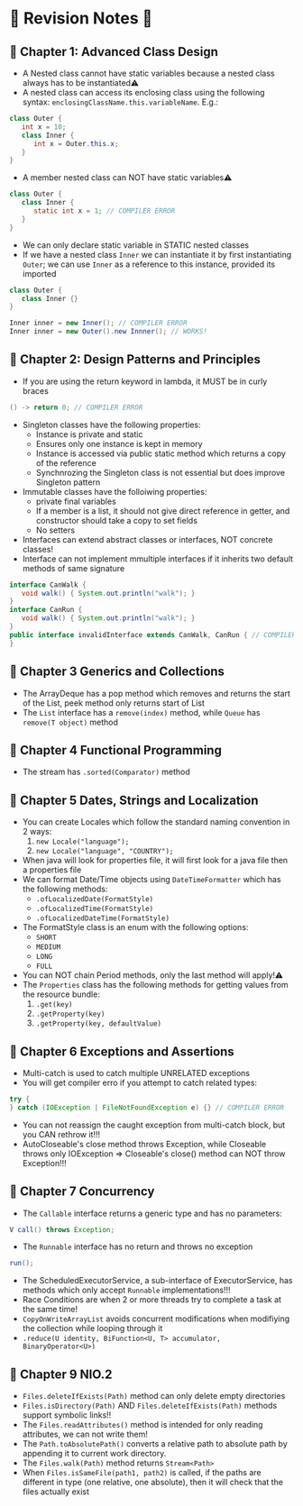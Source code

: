 # 📜 Revision Notes 📜

## 🧠 Chapter 1: Advanced Class Design
* A Nested class cannot have static variables because a nested class always has to be instantiated⚠️
* A nested class can access its enclosing class using the following syntax: `enclosingClassName.this.variableName`. E.g.:
```java
class Outer {
   int x = 10;
   class Inner {
      int x = Outer.this.x;
   }
}
```
* A member nested class can NOT have static variables⚠️
```java
class Outer {
   class Inner {
      static int x = 1; // COMPILER ERROR
   }
}
```
* We can only declare static variable in STATIC nested classes
* If we have a nested class `Inner` we can instantiate it by first instantiating `Outer`; we can use `Inner` as a reference to this instance, provided its imported
```java
class Outer {
   class Inner {}
}

Inner inner = new Inner(); // COMPILER ERROR
Inner inner = new Outer().new Innner(); // WORKS!
```

## 🧠 Chapter 2: Design Patterns and Principles
* If you are using the return keyword in lambda, it MUST be in curly braces
```java
() -> return 0; // COMPILER ERROR
```
* Singleton classes have the following properties:
   - Instance is private and static
   - Ensures only one instance is kept in memory
   - Instance is accessed via public static method which returns a copy of the reference
   - Synchnrozing the Singleton class is not essential but does improve Singleton pattern
* Immutable classes have the folloiwing properties:
   - private final variables
   - If a member is a list, it should not give direct reference in getter, and constructor should take a copy to set fields
   - No setters
* Interfaces can extend abstract classes or interfaces, NOT concrete classes!
* Interface can not implement mmultiple interfaces if it inherits two default methods of same signature
```java
interface CanWalk {
   void walk() { System.out.println("walk"); }
}
interface CanRun {
   void walk() { System.out.println("walk"); }
}
public interface invalidInterface extends CanWalk, CanRun { // COMPILER ERROR
}
```

## 🧠 Chapter 3 Generics and Collections
* The ArrayDeque has a pop method which removes and returns the start of the List, peek method only returns start of List
* The `List` interface has a `remove(index)` method, while `Queue` has `remove(T object)` method

## 🧠 Chapter 4 Functional Programming
* The stream has `.sorted(Comparator)` method

## 🧠 Chapter 5 Dates, Strings and Localization
* You can create Locales which follow the standard naming convention in 2 ways:
   1. `new Locale("language");`
   2. `new Locale("language", "COUNTRY");`
* When java will look for properties file, it will first look for a java file then a properties file
* We can format Date/Time objects using `DateTimeFormatter` which has the following methods:
  - `.ofLocalizedDate(FormatStyle)`
  - `.ofLocalizedTime(FormatStyle)`
  - `.ofLocalizedDateTime(FormatStyle)`
* The FormatStyle class is an enum with the following options:
  - `SHORT`
  - `MEDIUM`
  - `LONG`
  - `FULL`
* You can NOT chain Period methods, only the last method will apply!⚠️
* The `Properties` class has the following methods for getting values from the resource bundle:
   1. `.get(key)`
   2. `.getProperty(key)`
   3. `.getProperty(key, defaultValue)`

## 🧠 Chapter 6 Exceptions and Assertions
* Multi-catch is used to catch multiple UNRELATED exceptions
* You will get compiler erro if you attempt to catch related types:
```java
try {
} catch (IOException | FileNotFoundException e) {} // COMPILER ERROR
```
* You can not reassign the caught exception from multi-catch block, but you CAN rethrow it!!!
* AutoCloseable's close method throws Exception, while Closeable throws only IOException => Closeable's close() method can NOT throw Exception!!!

## 🧠 Chapter 7 Concurrency
* The `Callable` interface returns a generic type and has no parameters:
```java
V call() throws Exception;
```
* The `Runnable` interface has no return and throws no exception
```java
run();
```
* The ScheduledExecutorService, a sub-interface of ExecutorService, has methods which only accept `Runnable` implementations!!!
* Race Conditions are when 2 or more threads try to complete a task at the same time!
* `CopyOnWriteArrayList` avoids concurrent modifications when modifiying the collection while looping through it
* `.reduce(U identity, BiFunction<U, T> accumulator, BinaryOperator<U>)`

## 🧠 Chapter 9 NIO.2
* `Files.deleteIfExists(Path)` method can only delete empty directories
* `Files.isDirectory(Path)` AND `Files.deleteIfExists(Path)` methods support symbolic links!!
* The `Files.readAttributes()` method is intended for only reading attributes, we can not write them!
* The `Path.toAbsolutePath()` converts a relative path to absolute path by appending it to current work directory.
* The `Files.walk(Path)` method returns `Stream<Path>`
* When `Files.isSameFile(path1, path2)` is called, if the paths are different in type (one relative, one absolute), then it will check that the files actually exist